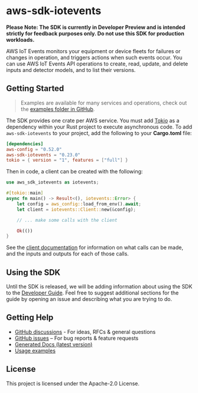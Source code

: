 # aws-sdk-iotevents

**Please Note: The SDK is currently in Developer Preview and is intended strictly for
feedback purposes only. Do not use this SDK for production workloads.**

AWS IoT Events monitors your equipment or device fleets for failures or changes in operation, and triggers actions when such events occur. You can use AWS IoT Events API operations to create, read, update, and delete inputs and detector models, and to list their versions.

## Getting Started

> Examples are available for many services and operations, check out the
> [examples folder in GitHub](https://github.com/awslabs/aws-sdk-rust/tree/main/examples).

The SDK provides one crate per AWS service. You must add [Tokio](https://crates.io/crates/tokio)
as a dependency within your Rust project to execute asynchronous code. To add `aws-sdk-iotevents` to
your project, add the following to your **Cargo.toml** file:

```toml
[dependencies]
aws-config = "0.52.0"
aws-sdk-iotevents = "0.23.0"
tokio = { version = "1", features = ["full"] }
```

Then in code, a client can be created with the following:

```rust
use aws_sdk_iotevents as iotevents;

#[tokio::main]
async fn main() -> Result<(), iotevents::Error> {
    let config = aws_config::load_from_env().await;
    let client = iotevents::Client::new(&config);

    // ... make some calls with the client

    Ok(())
}
```

See the [client documentation](https://docs.rs/aws-sdk-iotevents/latest/aws_sdk_iotevents/client/struct.Client.html)
for information on what calls can be made, and the inputs and outputs for each of those calls.

## Using the SDK

Until the SDK is released, we will be adding information about using the SDK to the
[Developer Guide](https://docs.aws.amazon.com/sdk-for-rust/latest/dg/welcome.html). Feel free to suggest
additional sections for the guide by opening an issue and describing what you are trying to do.

## Getting Help

* [GitHub discussions](https://github.com/awslabs/aws-sdk-rust/discussions) - For ideas, RFCs & general questions
* [GitHub issues](https://github.com/awslabs/aws-sdk-rust/issues/new/choose) – For bug reports & feature requests
* [Generated Docs (latest version)](https://awslabs.github.io/aws-sdk-rust/)
* [Usage examples](https://github.com/awslabs/aws-sdk-rust/tree/main/examples)

## License

This project is licensed under the Apache-2.0 License.

